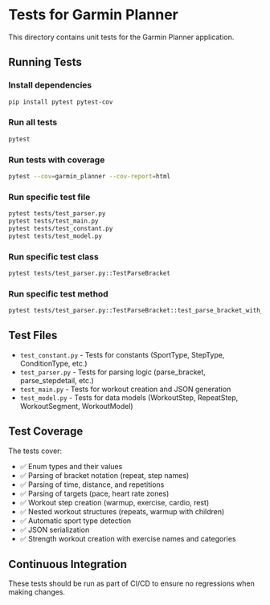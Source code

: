 # Tests for Garmin Planner

This directory contains unit tests for the Garmin Planner application.

## Running Tests

### Install dependencies
```bash
pip install pytest pytest-cov
```

### Run all tests
```bash
pytest
```

### Run tests with coverage
```bash
pytest --cov=garmin_planner --cov-report=html
```

### Run specific test file
```bash
pytest tests/test_parser.py
pytest tests/test_main.py
pytest tests/test_constant.py
pytest tests/test_model.py
```

### Run specific test class
```bash
pytest tests/test_parser.py::TestParseBracket
```

### Run specific test method
```bash
pytest tests/test_parser.py::TestParseBracket::test_parse_bracket_with_repeat
```

## Test Files

- `test_constant.py` - Tests for constants (SportType, StepType, ConditionType, etc.)
- `test_parser.py` - Tests for parsing logic (parse_bracket, parse_stepdetail, etc.)
- `test_main.py` - Tests for workout creation and JSON generation
- `test_model.py` - Tests for data models (WorkoutStep, RepeatStep, WorkoutSegment, WorkoutModel)

## Test Coverage

The tests cover:
- ✅ Enum types and their values
- ✅ Parsing of bracket notation (repeat, step names)
- ✅ Parsing of time, distance, and repetitions
- ✅ Parsing of targets (pace, heart rate zones)
- ✅ Workout step creation (warmup, exercise, cardio, rest)
- ✅ Nested workout structures (repeats, warmup with children)
- ✅ Automatic sport type detection
- ✅ JSON serialization
- ✅ Strength workout creation with exercise names and categories

## Continuous Integration

These tests should be run as part of CI/CD to ensure no regressions when making changes.

